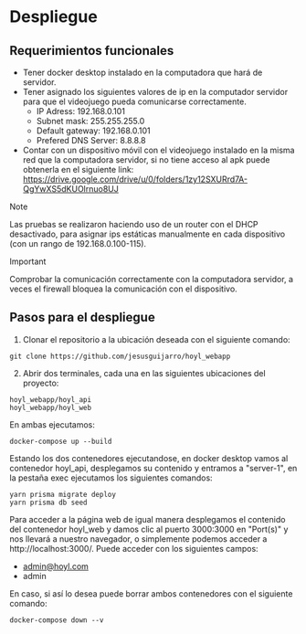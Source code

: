 # Despliegue 

## Requerimientos funcionales

* Tener docker desktop instalado en la computadora que hará de servidor.
* Tener asignado los siguientes valores de ip en la computador servidor para que el videojuego pueda comunicarse correctamente.
   - IP Adress: 192.168.0.101
   - Subnet mask: 255.255.255.0
   - Default gateway: 192.168.0.101
   - Prefered DNS Server: 8.8.8.8
* Contar con un dispositivo móvil con el videojuego instalado en la misma red que la computadora servidor, si no tiene acceso al apk puede obtenerla en el siguiente link:
https://drive.google.com/drive/u/0/folders/1zy12SXURrd7A-QgYwXS5dKUOlrnuo8UJ
 
> [!NOTE]
> Las pruebas se realizaron haciendo uso de un router con el DHCP desactivado, para asignar ips estáticas manualmente en cada dispositivo (con un rango de 192.168.0.100-115).

> [!IMPORTANT]
> Comprobar la comunicación correctamente con la computadora servidor, a veces el firewall bloquea la comunicación con el dispositivo.

## Pasos para el despliegue

1. Clonar el repositorio a la ubicación deseada con el siguiente comando:
```
git clone https://github.com/jesusguijarro/hoyl_webapp
```

2. Abrir dos terminales, cada una en las siguientes ubicaciones del proyecto:
```
hoyl_webapp/hoyl_api
hoyl_webapp/hoyl_web
```
En ambas ejecutamos:
```
docker-compose up --build
```

Estando los dos contenedores ejecutandose, en docker desktop vamos al contenedor hoyl_api, desplegamos su contenido y entramos a "server-1", en la pestaña exec ejecutamos los siguientes comandos:

```
yarn prisma migrate deploy
yarn prisma db seed
```

Para acceder a la página web de igual manera desplegamos el contenido del contenedor hoyl_web y damos clic al puerto 3000:3000⁠ en "Port(s)" y nos llevará a nuestro navegador, o simplemente podemos acceder a http://localhost:3000/. Puede acceder con los siguientes campos:

* admin@hoyl.com
* admin

En caso, si así lo desea puede borrar ambos contenedores con el siguiente comando:
```
docker-compose down --v
```
